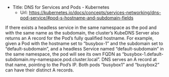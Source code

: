 - Title: DNS for Services and Pods - Kubernetes
  - Url: https://kubernetes.io/docs/concepts/services-networking/dns-pod-service/#pod-s-hostname-and-subdomain-fields

If there exists a headless service in the same namespace as the pod and with the same name as the subdomain, the cluster’s KubeDNS Server also returns an A record for the Pod’s fully qualified hostname. For example, given a Pod with the hostname set to “busybox-1” and the subdomain set to “default-subdomain”, and a headless Service named “default-subdomain” in the same namespace, 
the pod will see its own FQDN as 
“busybox-1.default-subdomain.my-namespace.pod.cluster.local”. 
DNS serves an A record at that name, pointing to the Pod’s IP. 
Both pods “busybox1” and “busybox2” can have their distinct A records.

